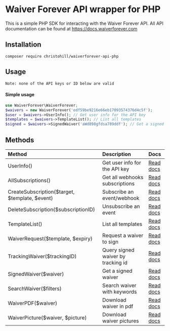 # Waiver Forever API wrapper for PHP

This is a simple PHP SDK for interacting with the Waiver Forever API. All API documentation can be found at https://docs.waiverforever.com

Installation
------

`composer require christohill/waiverforever-api-php`

Usage
------
`Note: none of the API keys or ID below are valid`

#### Simple usage
```php
use WaiverForever\WaiverForever;
$waivers = new WaiverForever('edf59be9216e66eb17093574376d4c5f');
$user = $waivers->UserInfo(); // Get user info for the API key
$templates = $waivers->TemplateList(); // List all templates
$signed = $waivers->SignedWaiver('aWd898gfdsa789ddf'); // Get a signed waiver
```

Methods
------

| Method                                        	| Description							| Docs                                      |
| :---                                          	| :---                              	| :---                                      |
| UserInfo()                    					| Get user info for the API key    		| [Read docs](https://docs.waiverforever.com/#get-user-info) |
| AllSubscriptions()      							| Get all webhooks subscriptions   	 	| [Read docs](https://docs.waiverforever.com/#get-all-subscriptions) |
| CreateSubscription($target, $template, $event)	| Subscribe an event/webhook        	| [Read docs](https://docs.waiverforever.com/#subscribe-an-event) |
| DeleteSubscription($subscriptionID)   			| Unsubscribe an event    				| [Read docs](https://docs.waiverforever.com/#unsubscribe-an-event) |
| TemplateList()                           			| List all templates                	| [Read docs](https://docs.waiverforever.com/#get-template-list) |
| WaiverRequest($template, $expiry)          		| Request a waiver to sign          	| [Read docs](https://docs.waiverforever.com/#requeset-waiver) |
| TrackingWaiver($trackingID)                       | Query signed waiver by tracking id	| [Read docs](https://docs.waiverforever.com/#get-tracking-waiver) |
| SignedWaiver($waiver)                				| Get a signed waiver           		| [Read docs](https://docs.waiverforever.com/#get-signed-waiver) |
| SearchWaiver($filters)                            | Search waiver with keywords           | [Read docs](https://docs.waiverforever.com/#waiver-search) |
| WaiverPDF($waiver)                         		| Download waiver in pdf                | [Read docs](https://docs.waiverforever.com/#download-waiver-pdf) |
| WaiverPicture($waiver, $picture)                  | Download waiver pictures              | [Read docs](https://docs.waiverforever.com/#download-waiver-pictures) |